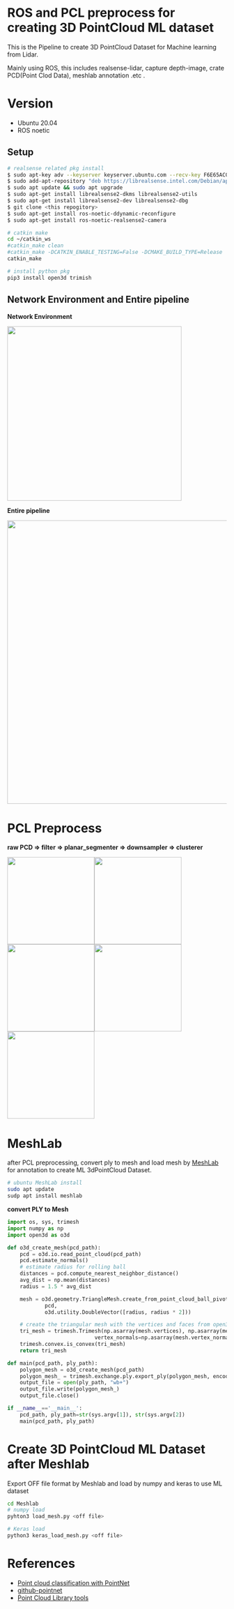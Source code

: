 # ROS and PCL preprocess for creating 3D PointCloud ML dataset

This is the Pipeline to create 3D PointCloud Dataset for Machine learning from Lidar. 

Mainly using ROS, this includes realsense-lidar, capture depth-image, crate PCD(Point Clod Data), meshlab annotation .etc .

# Version
- Ubuntu 20.04
- ROS noetic

## Setup
```zsh
# realsense related pkg install
$ sudo apt-key adv --keyserver keyserver.ubuntu.com --recv-key F6E65AC044F831AC80A06380C8B3A55A6F3EFCDE || sudo apt-key adv --keyserver hkp://keyserver.ubuntu.com:80 --recv-key F6E65AC044F831AC80A06380C8B3A55A6F3EFCDE
$ sudo add-apt-repository "deb https://librealsense.intel.com/Debian/apt-repo $(lsb_release -cs) main" -u
$ sudo apt update && sudo apt upgrade
$ sudo apt-get install librealsense2-dkms librealsense2-utils
$ sudo apt-get install librealsense2-dev librealsense2-dbg
$ git clone <this repogitory>
$ sudo apt-get install ros-noetic-ddynamic-reconfigure
$ sudo apt-get install ros-noetic-realsense2-camera

# catkin make
cd ~/catkin_ws
#catkin_make clean
#catkin_make -DCATKIN_ENABLE_TESTING=False -DCMAKE_BUILD_TYPE=Release
catkin_make

# install python pkg
pip3 install open3d trimish
```

## Network Environment and Entire pipeline

<b>Network Environment</b> 

<img src="https://user-images.githubusercontent.com/48679574/161109088-b8b2134d-88a6-4fc3-b812-1aefa9c1341a.png" width="400px">

<b>Entire pipeline</b>

<img src="https://user-images.githubusercontent.com/48679574/161109025-23e04d71-a45f-4194-84a4-696d8d602bba.png" width="650px">


# PCL Preprocess

<b>raw PCD => filter => planar_segmenter => downsampler => clusterer</b>

<img src="https://user-images.githubusercontent.com/48679574/161109692-dd0645ed-68f4-45a2-b16a-47f70cdcb504.png" width="200px"><img src="https://user-images.githubusercontent.com/48679574/161109706-0abe542c-bc26-4ce6-b82a-40c284a8b3f6.png" width="200px"><img src="https://user-images.githubusercontent.com/48679574/161109715-14794804-ba0d-4275-b6c3-50dc42b706d4.png" width="200px"><img src="https://user-images.githubusercontent.com/48679574/161109728-6b33dafe-608c-422b-82fa-01ef619c4728.png" width="200px"><img src="https://user-images.githubusercontent.com/48679574/161109738-44db08e1-ad3b-4121-a3d6-ffe67c1e5f37.png" width="200px">


# MeshLab

after PCL preprocessing, convert ply to mesh and load mesh by [MeshLab](https://www.meshlab.net) for annotation to create ML 3dPointCloud Dataset.

```zsh
# ubuntu MeshLab install
sudo apt update
sudp apt install meshlab
```
<b>convert PLY to Mesh</b>

```python
import os, sys, trimesh
import numpy as np
import open3d as o3d

def o3d_create_mesh(pcd_path):
    pcd = o3d.io.read_point_cloud(pcd_path)
    pcd.estimate_normals()
    # estimate radius for rolling ball
    distances = pcd.compute_nearest_neighbor_distance()
    avg_dist = np.mean(distances)
    radius = 1.5 * avg_dist   

    mesh = o3d.geometry.TriangleMesh.create_from_point_cloud_ball_pivoting(
            pcd,
            o3d.utility.DoubleVector([radius, radius * 2]))

    # create the triangular mesh with the vertices and faces from open3d
    tri_mesh = trimesh.Trimesh(np.asarray(mesh.vertices), np.asarray(mesh.triangles),
                            vertex_normals=np.asarray(mesh.vertex_normals))
    trimesh.convex.is_convex(tri_mesh)
    return tri_mesh

def main(pcd_path, ply_path):
    polygon_mesh = o3d_create_mesh(pcd_path)
    polygon_mesh_ = trimesh.exchange.ply.export_ply(polygon_mesh, encoding='ascii')
    output_file = open(ply_path, "wb+")
    output_file.write(polygon_mesh_)
    output_file.close()

if __name__=='__main__':
    pcd_path, ply_path=str(sys.argv[1]), str(sys.argv[2])
    main(pcd_path, ply_path)
```

# Create 3D PointCloud ML Dataset after Meshlab

Export OFF file format by Meshlab and load by numpy and keras to use ML dataset

```zsh
cd Meshlab
# numpy load
pyhton3 load_mesh.py <off file>

# Keras load
python3 keras_load_mesh.py <off file>
```

# References
- [Point cloud classification with PointNet](https://keras.io/examples/vision/pointnet/)
- [github-pointnet](https://github.com/charlesq34/pointnet)
- [Point Cloud Library tools](https://github.com/PointCloudLibrary/pcl/tree/master/tools)
